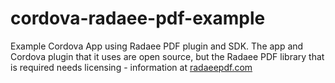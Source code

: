 # cordova-radaee-pdf-example

Example Cordova App using Radaee PDF plugin and SDK.  The app and Cordova plugin that it uses are open source, but the Radaee PDF library that is required needs licensing - information at [radaeepdf.com](http://www.radaeepdf.com/)
